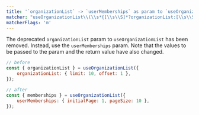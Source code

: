 ```yaml
---
title: '`organizationList` -> `userMemberships` as param to `useOrganizationList`'
matcher: "useOrganizationList\\(\\s*{[\\s\\S]*?organizationList:[\\s\\S]*?\\)"
matcherFlags: 'm'
---
```


The deprecated `organizationList` param to `useOrganizationList` has been removed. Instead, use the `userMemberships` param. Note that the values to be passed to the param and the return value have also changed.

```js
// before
const { organizationList } = useOrganizationList({
	organizationList: { limit: 10, offset: 1 },
});

// after
const { memberships } = useOrganizationList({
	userMemberships: { initialPage: 1, pageSize: 10 },
});
```
